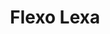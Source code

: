 ---
title: Flexo Lexa
image_primary: img/FLEXO_LEXA_Detalle.jpg
description: "Wall%20lamp%20luminaire%2C%20includes%20flexible%20tube%20structure%A0made%20of%20brass%20that%20guarantees%20both%20rigidity%20and%A0higher%20quality%20in%20day-to-day%20use.%20Its%20flexo%20arm%A0adapts%20to%20different%20positions%20and%20permits%20focusing%A0light%20to%20a%20specific%20places%20without%20being%20blind%20due%A0to%20its%20warm%20light.%20A%20on/off%20switch%20is%20located%20on%A0the%20front%20part%20and%20within%20easy%20reach.%20It%20comes%20with%20an%20orientable%20zamac%20injection%20hood%A0with%20a%202.7%20W%20LED%20which%20practically%20does%20not%A0emanate%20heat.%20As%20a%20result%20there%20is%20major%20security%2C%A0a%20real%20guarantee%20of%20100.000%20hours%20of%20life%20since%A0LED%20tecnology%20depends%20mostly%20on%20the%20heat%20from%A0the%20Light-emitting%20diode%2C%20more%20wats%20means%20more%A0heat%20concentration%20and%20less%20duration.%0A%0A%0A%0A"
designer: Christophe Mathieu
image_thumb: img/FLEXO_LEXA_Detalle.jpg
href: https://www.bover.es/en/lamp/flexo-lexa/
tags: 
  - bover
  - Indoor
  - Wall
  - indoor-lamps
category: indoor-lamps
subtitle: 
manufacturer: Bover
slug: /manufacturers/bover/indoor-lamps/christophe-mathieu-flexo-lexa
---